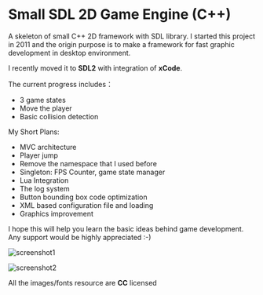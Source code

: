 Small SDL 2D Game Engine (C++)
===========

A skeleton of small C++ 2D framework with SDL library.
I started this project in 2011 and the origin purpose is to make a framework for fast graphic development in desktop environment.

I recently moved it to **SDL2** with integration of **xCode**.

The current progress includes：
* 3 game states 
* Move the player
* Basic collision detection

My Short Plans:
* MVC architecture
* Player jump
* Remove the namespace that I used before
* Singleton: FPS Counter, game state manager
* Lua Integration
* The log system
* Button bounding box code optimization
* XML based configuration file and loading
* Graphics improvement

I hope this will help you learn the basic ideas behind game development.
Any support would be highly appreciated :-)

![screenshot1](https://raw.githubusercontent.com/mjopenglsdl/Small2D_SDL/master/Images/screenshots/11.png)

![screenshot2](https://raw.githubusercontent.com/mjopenglsdl/Small2D_SDL/master/Images/screenshots/22.png)


All the images/fonts resource are **CC** licensed